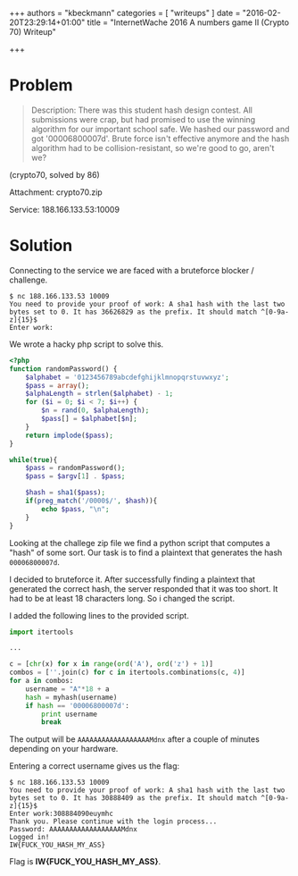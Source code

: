 +++
authors = "kbeckmann"
categories = [ "writeups" ]
date = "2016-02-20T23:29:14+01:00"
title = "InternetWache 2016 A numbers game II (Crypto 70) Writeup"

+++

# Problem

> Description: There was this student hash design contest. All submissions were crap, but had promised to use the winning algorithm for our important school safe. We hashed our password and got '00006800007d'. Brute force isn't effective anymore and the hash algorithm had to be collision-resistant, so we're good to go, aren't we?

(crypto70, solved by 86)

Attachment: crypto70.zip

Service: 188.166.133.53:10009

# Solution

Connecting to the service we are faced with a bruteforce blocker / challenge.

~~~
$ nc 188.166.133.53 10009
You need to provide your proof of work: A sha1 hash with the last two bytes set to 0. It has 36626829 as the prefix. It should match ^[0-9a-z]{15}$
Enter work:
~~~

We wrote a hacky php script to solve this.

~~~php
<?php
function randomPassword() {
    $alphabet = '0123456789abcdefghijklmnopqrstuvwxyz';
    $pass = array();
    $alphaLength = strlen($alphabet) - 1;
    for ($i = 0; $i < 7; $i++) {
        $n = rand(0, $alphaLength);
        $pass[] = $alphabet[$n];
    }
    return implode($pass);
}

while(true){
	$pass = randomPassword();
	$pass = $argv[1] . $pass;

	$hash = sha1($pass);
	if(preg_match('/0000$/', $hash)){
		echo $pass, "\n";
	}
}
~~~

Looking at the challege zip file we find a python script that computes a "hash" of some sort. Our task is to find a plaintext that generates the hash `00006800007d`.

I decided to bruteforce it. After successfully finding a plaintext that generated the correct hash, the server responded that it was too short. It had to be at least 18 characters long. So i changed the script.

I added the following lines to the provided script.

~~~python
import itertools

...

c = [chr(x) for x in range(ord('A'), ord('z') + 1)]
combos = [''.join(c) for c in itertools.combinations(c, 4)]
for a in combos:
	username = "A"*18 + a
	hash = myhash(username)
	if hash == '00006800007d':
		print username
		break
~~~

The output will be `AAAAAAAAAAAAAAAAAAMdnx` after a couple of minutes depending on your hardware.

Entering a correct username gives us the flag:
~~~
$ nc 188.166.133.53 10009
You need to provide your proof of work: A sha1 hash with the last two bytes set to 0. It has 30888409 as the prefix. It should match ^[0-9a-z]{15}$
Enter work:308884090euymhc
Thank you. Please continue with the login process...
Password: AAAAAAAAAAAAAAAAAAMdnx
Logged in!
IW{FUCK_YOU_HASH_MY_ASS}
~~~

Flag is **IW{FUCK_YOU_HASH_MY_ASS}**.
